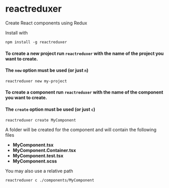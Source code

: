 # reactreduxer
Create React components using Redux

Install with

```
npm install -g reactreduxer
```

#### To create a new project run `reactreduxer` with the name of the project you want to create.
#### The `new` option must be used (or just `n`)

```
reactreduxer new my-project 
```

#### To create a component run `reactreduxer` with the name of the component you want to create.
#### The `create` option must be used (or just `c`)

```
reactreduxer create MyComponent 
```

A folder will be created for the component and will contain the following files

* **MyComponent.tsx**
* **MyComponent.Container.tsx**
* **MyComponent.test.tsx**
* **MyComponent.scss**

You may also use a relative path

```
reactreduxer c ./components/MyComponent 
```
